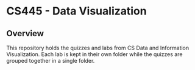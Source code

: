 # CS445 - Data Visualization 

## Overview
This repository holds the quizzes and labs from CS Data and Information Visualization. 
Each lab is kept in their own folder while the quizzes are grouped together in a single folder.
